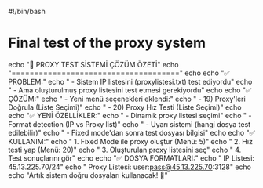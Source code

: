 #!/bin/bash
# Final test of the proxy system

echo "🔧 PROXY TEST SİSTEMİ ÇÖZÜM ÖZETİ"
echo "====================================="
echo
echo "✅ PROBLEM:"
echo "   - Sistem IP listesini (proxylistesi.txt) test ediyordu"
echo "   - Ama oluşturulmuş proxy listesini test etmesi gerekiyordu"
echo
echo "✅ ÇÖZÜM:"
echo "   - Yeni menü seçenekleri eklendi:"
echo "   - 19) Proxy'leri Doğrula (Liste Seçimi)"
echo "   - 20) Proxy Hız Testi (Liste Seçimi)"
echo
echo "✅ YENİ ÖZELLİKLER:"
echo "   - Dinamik proxy listesi seçimi"
echo "   - Format detection (IP vs Proxy list)"
echo "   - Uyarı sistemi (hangi dosya test edilebilir)"
echo "   - Fixed mode'dan sonra test dosyası bilgisi"
echo
echo "✅ KULLANIM:"
echo "   1. Fixed Mode ile proxy oluştur (Menü: 5)"
echo "   2. Hız testi yap (Menü: 20)"
echo "   3. Oluşturulan proxy listesini seç"
echo "   4. Test sonuçlarını gör"
echo
echo "✅ DOSYA FORMATLARI:"
echo "   IP Listesi:    45.13.225.70/24"
echo "   Proxy Listesi: user:pass@45.13.225.70:3128"
echo
echo "Artık sistem doğru dosyaları kullanacak! 🎉"
